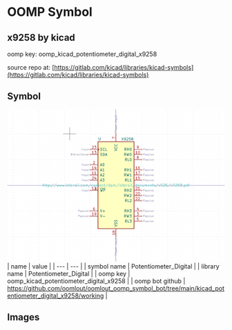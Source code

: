 # OOMP Symbol  
## x9258  by kicad  
  
oomp key: oomp_kicad_potentiometer_digital_x9258  
  
source repo at: [https://gitlab.com/kicad/libraries/kicad-symbols](https://gitlab.com/kicad/libraries/kicad-symbols)  
## Symbol  
  
[![working.png](working_600.png)](working.png)  
| name | value | 
| --- | --- | 
| symbol name | Potentiometer_Digital | 
| library name | Potentiometer_Digital | 
| oomp key | oomp_kicad_potentiometer_digital_x9258 | 
| oomp bot github | https://github.com/oomlout/oomlout_oomp_symbol_bot/tree/main/kicad_potentiometer_digital_x9258/working | 
## Images  
